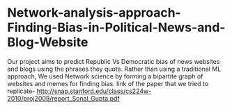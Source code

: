 # Network-analysis-approach-Finding-Bias-in-Political-News-and-Blog-Website
Our project aims to predict Republic Vs Democratic bias of news websites and blogs using the phrases they quote. Rather than using a traditional ML approach, We used Network science by forming a bipartite graph of websites and memes for finding bias.
link of the paper that we tried to replicate- http://snap.stanford.edu/class/cs224w-2010/proj2009/report_Sonal_Gupta.pdf
